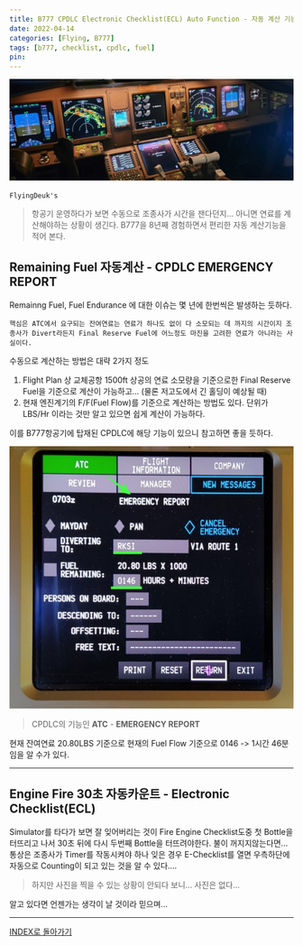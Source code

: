 ```yaml
---
title: B777 CPDLC Electronic Checklist(ECL) Auto Function - 자동 계산 기능을 활용하자
date: 2022-04-14
categories: [Flying, B777]
tags: [b777, checklist, cpdlc, fuel]
pin:
---
```


![auto](/img/flying/b777/auto.jpeg)

`FlyingDeuk's`
> 항공기 운영하다가 보면 수동으로 조종사가 시간을 잰다던지... 아니면 연료를 계산해야하는 상황이 생긴다. B777을 8년째 경험하면서 편리한 자동 계산기능을 적어 본다.

## Remaining Fuel 자동계산 - CPDLC EMERGENCY REPORT
Remainng Fuel, Fuel Endurance 에 대한 이슈는 몇 년에 한번씩은 발생하는 듯하다.

`핵심은 ATC에서 요구되는 잔여연료는 연료가 하나도 없이 다 소모되는 데 까지의 시간이지 조종사가 Divert라든지 Final Reserve Fuel에 어느정도 마진을 고려한 연료가 아니라는 사실이다.`

수동으로 계산하는 방법은 대략 2가지 정도
1. Flight Plan 상 교체공항 1500ft 상공의 연료 소모량을 기준으로한 Final Reserve Fuel을 기준으로 계산이 가능하고... (물론 저고도에서 긴 홀딩이 예상될 때)
2. 현재 엔진계기의 F/F(Fuel Flow)를 기준으로 계산하는 방법도 있다. 단위가 LBS/Hr 이라는 것만 알고 있으면 쉽게 계산이 가능하다.

이를 B777항공기에 탑재된 CPDLC에 해당 기능이 있으니 참고하면 좋을 듯하다.

![auto](/img/flying/b777/auto1.jpg)
> CPDLC의 기능인 **ATC** - **EMERGENCY REPORT**

현재 잔여연료 20.80LBS 기준으로 현재의 Fuel Flow 기준으로 0146 -> 1시간 46분임을 알 수가 있다.

--------

## Engine Fire 30초 자동카운트 - Electronic Checklist(ECL)
Simulator를 타다가 보면 잘 잊어버리는 것이 Fire Engine Checklist도중 첫 Bottle을 터뜨리고 나서 30초 뒤에 다시 두번째 Bottle을 터뜨려야한다. 불이 꺼지지않는다면... 통상은 조종사가 Timer를 작동시켜야 하나 잊은 경우 E-Checklist를 열면 우측하단에 자동으로 Counting이 되고 있는 것을 알 수 있다....

> 하지만 사진을 찍을 수 있는 상황이 안되다 보니... 사진은 없다...

알고 있다면 언젠가는 생각이 날 것이라 믿으며...

-----------

[INDEX로 돌아가기](/categories/b777/)
